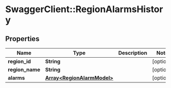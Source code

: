 # SwaggerClient::RegionAlarmsHistory

## Properties
Name | Type | Description | Notes
------------ | ------------- | ------------- | -------------
**region_id** | **String** |  | [optional] 
**region_name** | **String** |  | [optional] 
**alarms** | [**Array&lt;RegionAlarmModel&gt;**](RegionAlarmModel.md) |  | [optional] 

